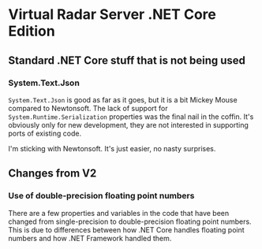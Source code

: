 # Virtual Radar Server .NET Core Edition

## Standard .NET Core stuff that is not being used

### System.Text.Json

`System.Text.Json` is good as far as it goes, but it is a bit Mickey Mouse compared to Newtonsoft.
The lack of support for `System.Runtime.Serialization` properties was the final nail in the coffin.
It's obviously only for new development, they are not interested in supporting ports of existing
code.

I'm sticking with Newtonsoft. It's just easier, no nasty surprises.

## Changes from V2

### Use of double-precision floating point numbers

There are a few properties and variables in the code that have been changed from single-precision
to double-precision floating point numbers. This is due to differences between how .NET Core
handles floating point numbers and how .NET Framework handled them.
